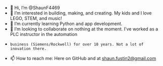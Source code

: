 - 👋 Hi, I’m @ShaunF4469
- 👀 I’m interested in building, making, and creating. My kids and I love LEGO, STEM, and music!
- 🌱 I’m currently learning Python and app development.
- 💞️ I’m looking to collaborate on nothing at the moment. I've worked as a PLC instructor in the automation 
-     business (Siemens/Rockwell) for over 10 years. Not a lot of inovation there.
- 📫 How to reach me: Here on GitHub and at shaun.fustin2@gmail.com

<!---
ShaunF4469/ShaunF4469 is a ✨ special ✨ repository because its `README.md` (this file) appears on your GitHub profile.
You can click the Preview link to take a look at your changes.
--->
